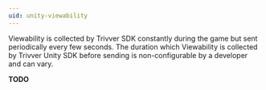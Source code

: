 ```yaml
---
uid: unity-viewability
---
```


Viewability is collected by Trivver SDK constantly during the game but sent periodically every few seconds. The duration which Viewability is collected by Trivver Unity SDK before sending is non-configurable by a developer and can vary.

**TODO**  

